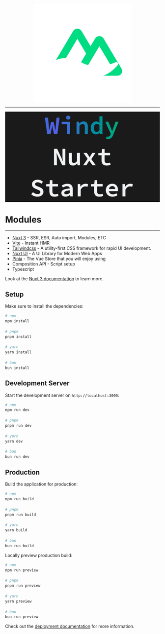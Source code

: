 
<div>
    <img src="./public/logo.svg" style="display: block;margin: auto">
</div>

---


<div>
    <img src="./public/thumbnail.png" style="display: block;margin: auto">
</div>



# Modules

---

- [Nuxt 3](https://nuxt.com/) - SSR, ESR, Auto import, Modules, ETC
- [Vite](https://vitejs.dev/) - Instant HMR
- [Tailwindcss](https://www.tailwindcss.com/) - A utility-first CSS framework for rapid UI development.
- [Nuxt UI](https://ui.nuxt.com/) - A UI Library for Modern Web Apps
- [Pinia](https://pinia.vuejs.org/) - The Vue Store that you will enjoy using
- Composition API - Script setup
- Typescript

Look at the [Nuxt 3 documentation](https://nuxt.com/docs/getting-started/introduction) to learn more.

## Setup

Make sure to install the dependencies:

```bash
# npm
npm install

# pnpm
pnpm install

# yarn
yarn install

# bun
bun install
```

## Development Server

Start the development server on `http://localhost:3000`:

```bash
# npm
npm run dev

# pnpm
pnpm run dev

# yarn
yarn dev

# bun
bun run dev
```

## Production

Build the application for production:

```bash
# npm
npm run build

# pnpm
pnpm run build

# yarn
yarn build

# bun
bun run build
```

Locally preview production build:

```bash
# npm
npm run preview

# pnpm
pnpm run preview

# yarn
yarn preview

# bun
bun run preview
```

Check out the [deployment documentation](https://nuxt.com/docs/getting-started/deployment) for more information.

